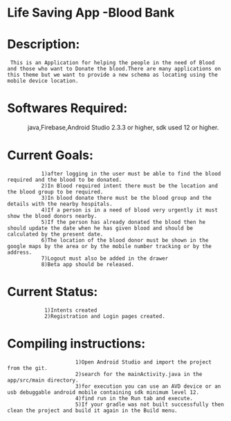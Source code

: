 # Life Saving App -Blood Bank

# Description: 
                
     This is an Application for helping the people in the need of Blood and those who want to Donate the blood.There are many applications on this theme but we want to provide a new schema as locating using the mobile device location.



# Softwares Required:
                    
             java,Firebase,Android Studio 2.3.3 or higher, sdk used 12 or higher.

# Current Goals:
               1)after logging in the user must be able to find the blood required and the blood to be donated.
               2)In Blood required intent there must be the location and the blood group to be required.
               3)In blood donate there must be the blood group and the details with the nearby hospitals.
               4)If a person is in a need of blood very urgently it must show the blood donors nearby.
               5)If the person has already donated the blood then he should update the date when he has given blood and should be calculated by the present date.
               6)The location of the blood donor must be shown in the google maps by the area or by the mobile number tracking or by the address.
               7)Logout must also be added in the drawer
               8)Beta app should be released.
               
 # Current Status:
                1)Intents created
                2)Registration and Login pages created.
  
# Compiling instructions:
                          1)Open Android Studio and import the project from the git.
                          2)search for the mainActivity.java in the app/src/main directory.
                          3)for execution you can use an AVD device or an usb debuggable android mobile containing sdk minimum level 12.
                          4)find run in the Run tab and execute.
                          5)If your gradle was not built successfully then clean the project and build it again in the Build menu.
